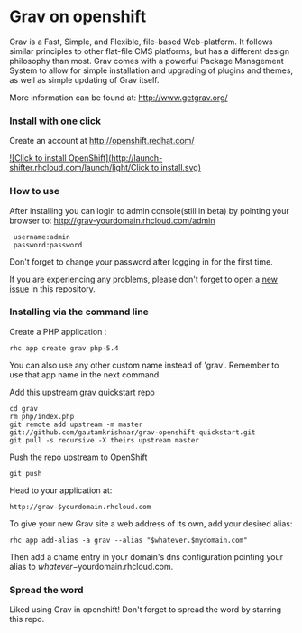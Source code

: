 # Grav on openshift

Grav is a Fast, Simple, and Flexible, file-based Web-platform. It follows similar principles to other flat-file CMS platforms, but has a different design philosophy than most. Grav comes with a powerful Package Management System to allow for simple installation and upgrading of plugins and themes, as well as simple updating of Grav itself.

More information can be found at: http://www.getgrav.org/

### Install with one click


Create an account at http://openshift.redhat.com/

[![Click to install OpenShift](http://launch-shifter.rhcloud.com/launch/light/Click to install.svg)](https://openshift.redhat.com/app/console/application_type/custom?&cartridges[]=php-5.4&initial_git_url=https://github.com/gautamkrishnar/grav-openshift-quickstart.git&name=grav)

### How to use
After installing you can login to admin console(still in beta) by pointing your browser to: http://grav-yourdomain.rhcloud.com/admin

     username:admin
     password:password

Don't forget to change your password after logging in  for the first time.

If you are experiencing any problems, please don't forget to open a [new issue](https://github.com/gautamkrishnar/grav-openshift-quickstart/issues/new) in this repository.
### Installing via the command line


Create a PHP application :

	rhc app create grav php-5.4

You can also use any other custom name instead of 'grav'. Remember to use that app name in the next command

Add this upstream grav quickstart repo

	cd grav
	rm php/index.php
	git remote add upstream -m master git://github.com/gautamkrishnar/grav-openshift-quickstart.git
	git pull -s recursive -X theirs upstream master

Push the repo upstream to OpenShift

	git push        

Head to your application at:

	http://grav-$yourdomain.rhcloud.com

To give your new Grav site a web address of its own, add your desired alias:

	rhc app add-alias -a grav --alias "$whatever.$mydomain.com"

Then add a cname entry in your domain's dns configuration pointing your alias to $whatever-$yourdomain.rhcloud.com.

### Spread the word
Liked using Grav in openshift! Don't forget to spread the word by starring this repo.
